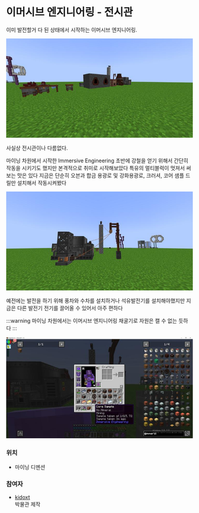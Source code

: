 # 이머시브 엔지니어링 - 전시관

이미 발전할거 다 된 상태에서 시작하는 이머시브 엔지니어링.

![asdf](../../asset/systems/ie_main/item1.jpg)

사실상 전시관이나 다름없다.

마이닝 차원에서 시작한 Immersive Engineering
초반에 강철을 얻기 위해서 간단히 작동을 시키기도 했지만 본격적으로 취미로 시작해보았다
특유의 멀티블럭이 멋져서 써보는 맛은 있다
지금은 단순히 오븐과 합금 용광로 및 강화용광로, 크러셔, 코어 샘플 드릴만 설치해서 작동시켜봤다

![asdf](../../asset/systems/ie_main/item2.jpg)

예전에는 발전을 하기 위해 풍차와 수차를 설치하거나 석유발전기를 설치해야했지만 지금은 다른 발전기 전기를 끌어올 수 있어서 아주 편하다

:::warning
마이닝 차원에서는 이머시브 엔지니어링 채굴기로 자원은 캘 수 없는 듯하다
:::

![sdf](../../asset/ie_main/../systems/ie_main/no_coil_mineral.jpg)

### 위치
<!-- tag_source_open:link_list:building_spot -->
- 마이닝 디멘션
<!-- tag_close -->

### 참여자
<!-- tag_source_open:link_list:member_contribute -->
- [kidoxt](../members/kidoxt.md)  
박물관 제작
<!-- tag_close-->

